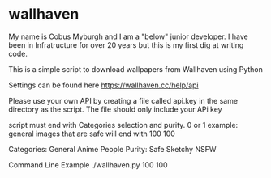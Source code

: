 # wallhaven
My name is Cobus Myburgh and I am a "below" junior developer.
I have been in Infratructure for over 20 years but this is my first dig at writing code.

This is a simple script to download wallpapers from Wallhaven using Python

Settings can be found here https://wallhaven.cc/help/api

Please use your own API by creating a file called api.key in the same directory as the script.
The file should only include your APi key

script must end with Categories selection and purity. 0 or 1
example: 
general images that are safe will end with 100 100 

Categories: General Anime People
Purity: Safe Sketchy NSFW

Command Line Example
./wallhaven.py 100 100 